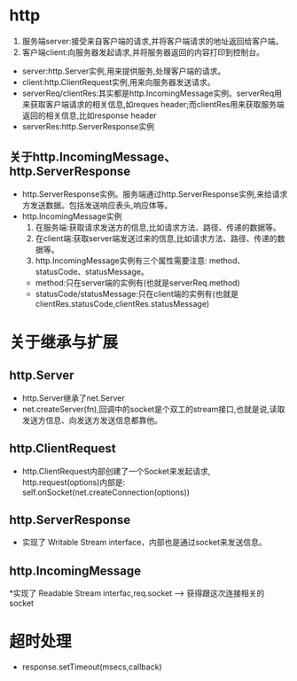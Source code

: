 # http
 1. 服务端server:接受来自客户端的请求,并将客户端请求的地址返回给客户端。
 2. 客户端client:向服务器发起请求,并将服务器返回的内容打印到控制台。
 
 * server:http.Server实例,用来提供服务,处理客户端的请求。
 * client:http.ClientRequest实例,用来向服务器发送请求。
 * serverReq/clientRes:其实都是http.IncomingMessage实例。serverReq用来获取客户端请求的相关信息,如reques header;而clientRes用来获取服务端返回的相关信息,比如response header
 * serverRes:http.ServerResponse实例
## 关于http.IncomingMessage、http.ServerResponse
* http.ServerResponse实例。服务端通过http.ServerResponse实例,来给请求方发送数据。包括发送响应表头,响应体等。
* http.IncomingMessage实例
  1. 在服务端:获取请求发送方的信息,比如请求方法、路径、传递的数据等。
  2. 在client端:获取server端发送过来的信息,比如请求方法、路径、传递的数据等。
  3. http.IncomingMessage实例有三个属性需要注意: method、statusCode、statusMessage。
    * method:只在server端的实例有(也就是serverReq.method)
    * statusCode/statusMessage:只在client端的实例有(也就是clientRes.statusCode,clientRes.statusMessage)
  
# 关于继承与扩展
 ## http.Server
 * http.Server继承了net.Server
 * net.createServer(fn),回调中的socket是个双工的stream接口,也就是说,读取发送方信息、向发送方发送信息都靠他。
 ## http.ClientRequest
  * http.ClientRequest内部创建了一个Socket来发起请求, http.request(options)内部是:
    self.onSocket(net.createConnection(options))
 ## http.ServerResponse
   * 实现了 Writable Stream interface，内部也是通过socket来发送信息。
 ## http.IncomingMessage
   *实现了 Readable Stream interfac,req.socket --> 获得跟这次连接相关的socket
   
 # 超时处理
  * response.setTimeout(msecs,callback)  